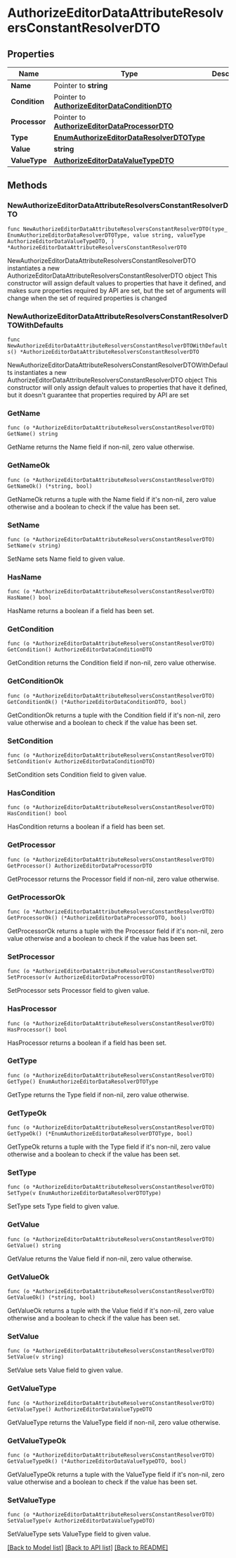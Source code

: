 # AuthorizeEditorDataAttributeResolversConstantResolverDTO

## Properties

Name | Type | Description | Notes
------------ | ------------- | ------------- | -------------
**Name** | Pointer to **string** |  | [optional] 
**Condition** | Pointer to [**AuthorizeEditorDataConditionDTO**](AuthorizeEditorDataConditionDTO.md) |  | [optional] 
**Processor** | Pointer to [**AuthorizeEditorDataProcessorDTO**](AuthorizeEditorDataProcessorDTO.md) |  | [optional] 
**Type** | [**EnumAuthorizeEditorDataResolverDTOType**](EnumAuthorizeEditorDataResolverDTOType.md) |  | 
**Value** | **string** |  | 
**ValueType** | [**AuthorizeEditorDataValueTypeDTO**](AuthorizeEditorDataValueTypeDTO.md) |  | 

## Methods

### NewAuthorizeEditorDataAttributeResolversConstantResolverDTO

`func NewAuthorizeEditorDataAttributeResolversConstantResolverDTO(type_ EnumAuthorizeEditorDataResolverDTOType, value string, valueType AuthorizeEditorDataValueTypeDTO, ) *AuthorizeEditorDataAttributeResolversConstantResolverDTO`

NewAuthorizeEditorDataAttributeResolversConstantResolverDTO instantiates a new AuthorizeEditorDataAttributeResolversConstantResolverDTO object
This constructor will assign default values to properties that have it defined,
and makes sure properties required by API are set, but the set of arguments
will change when the set of required properties is changed

### NewAuthorizeEditorDataAttributeResolversConstantResolverDTOWithDefaults

`func NewAuthorizeEditorDataAttributeResolversConstantResolverDTOWithDefaults() *AuthorizeEditorDataAttributeResolversConstantResolverDTO`

NewAuthorizeEditorDataAttributeResolversConstantResolverDTOWithDefaults instantiates a new AuthorizeEditorDataAttributeResolversConstantResolverDTO object
This constructor will only assign default values to properties that have it defined,
but it doesn't guarantee that properties required by API are set

### GetName

`func (o *AuthorizeEditorDataAttributeResolversConstantResolverDTO) GetName() string`

GetName returns the Name field if non-nil, zero value otherwise.

### GetNameOk

`func (o *AuthorizeEditorDataAttributeResolversConstantResolverDTO) GetNameOk() (*string, bool)`

GetNameOk returns a tuple with the Name field if it's non-nil, zero value otherwise
and a boolean to check if the value has been set.

### SetName

`func (o *AuthorizeEditorDataAttributeResolversConstantResolverDTO) SetName(v string)`

SetName sets Name field to given value.

### HasName

`func (o *AuthorizeEditorDataAttributeResolversConstantResolverDTO) HasName() bool`

HasName returns a boolean if a field has been set.

### GetCondition

`func (o *AuthorizeEditorDataAttributeResolversConstantResolverDTO) GetCondition() AuthorizeEditorDataConditionDTO`

GetCondition returns the Condition field if non-nil, zero value otherwise.

### GetConditionOk

`func (o *AuthorizeEditorDataAttributeResolversConstantResolverDTO) GetConditionOk() (*AuthorizeEditorDataConditionDTO, bool)`

GetConditionOk returns a tuple with the Condition field if it's non-nil, zero value otherwise
and a boolean to check if the value has been set.

### SetCondition

`func (o *AuthorizeEditorDataAttributeResolversConstantResolverDTO) SetCondition(v AuthorizeEditorDataConditionDTO)`

SetCondition sets Condition field to given value.

### HasCondition

`func (o *AuthorizeEditorDataAttributeResolversConstantResolverDTO) HasCondition() bool`

HasCondition returns a boolean if a field has been set.

### GetProcessor

`func (o *AuthorizeEditorDataAttributeResolversConstantResolverDTO) GetProcessor() AuthorizeEditorDataProcessorDTO`

GetProcessor returns the Processor field if non-nil, zero value otherwise.

### GetProcessorOk

`func (o *AuthorizeEditorDataAttributeResolversConstantResolverDTO) GetProcessorOk() (*AuthorizeEditorDataProcessorDTO, bool)`

GetProcessorOk returns a tuple with the Processor field if it's non-nil, zero value otherwise
and a boolean to check if the value has been set.

### SetProcessor

`func (o *AuthorizeEditorDataAttributeResolversConstantResolverDTO) SetProcessor(v AuthorizeEditorDataProcessorDTO)`

SetProcessor sets Processor field to given value.

### HasProcessor

`func (o *AuthorizeEditorDataAttributeResolversConstantResolverDTO) HasProcessor() bool`

HasProcessor returns a boolean if a field has been set.

### GetType

`func (o *AuthorizeEditorDataAttributeResolversConstantResolverDTO) GetType() EnumAuthorizeEditorDataResolverDTOType`

GetType returns the Type field if non-nil, zero value otherwise.

### GetTypeOk

`func (o *AuthorizeEditorDataAttributeResolversConstantResolverDTO) GetTypeOk() (*EnumAuthorizeEditorDataResolverDTOType, bool)`

GetTypeOk returns a tuple with the Type field if it's non-nil, zero value otherwise
and a boolean to check if the value has been set.

### SetType

`func (o *AuthorizeEditorDataAttributeResolversConstantResolverDTO) SetType(v EnumAuthorizeEditorDataResolverDTOType)`

SetType sets Type field to given value.


### GetValue

`func (o *AuthorizeEditorDataAttributeResolversConstantResolverDTO) GetValue() string`

GetValue returns the Value field if non-nil, zero value otherwise.

### GetValueOk

`func (o *AuthorizeEditorDataAttributeResolversConstantResolverDTO) GetValueOk() (*string, bool)`

GetValueOk returns a tuple with the Value field if it's non-nil, zero value otherwise
and a boolean to check if the value has been set.

### SetValue

`func (o *AuthorizeEditorDataAttributeResolversConstantResolverDTO) SetValue(v string)`

SetValue sets Value field to given value.


### GetValueType

`func (o *AuthorizeEditorDataAttributeResolversConstantResolverDTO) GetValueType() AuthorizeEditorDataValueTypeDTO`

GetValueType returns the ValueType field if non-nil, zero value otherwise.

### GetValueTypeOk

`func (o *AuthorizeEditorDataAttributeResolversConstantResolverDTO) GetValueTypeOk() (*AuthorizeEditorDataValueTypeDTO, bool)`

GetValueTypeOk returns a tuple with the ValueType field if it's non-nil, zero value otherwise
and a boolean to check if the value has been set.

### SetValueType

`func (o *AuthorizeEditorDataAttributeResolversConstantResolverDTO) SetValueType(v AuthorizeEditorDataValueTypeDTO)`

SetValueType sets ValueType field to given value.



[[Back to Model list]](../README.md#documentation-for-models) [[Back to API list]](../README.md#documentation-for-api-endpoints) [[Back to README]](../README.md)


